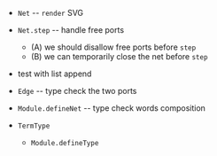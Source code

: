 - `Net` -- `render` SVG

- `Net.step` -- handle free ports

  - (A) we should disallow free ports before `step`
  - (B) we can temporarily close the net before `step`

- test with list append

- `Edge` -- type check the two ports
- `Module.defineNet` -- type check words composition

- `TermType`
  - `Module.defineType`
